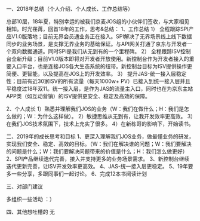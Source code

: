 一、2018年总结（个人介绍、个人成长、工作总结等）

总部10层，18年夏，特别幸运的被我们京麦JOS组的小伙伴们签收，与大家相见相知。时光荏苒，回首18年的工作，思考&总结：
1、工作总结
1）	全程跟踪SPI产品V1.0版落地；目前无界会员通业务正在接入。SPI解决了无界场景线上线下数据同步的业务场景，是支撑无界业务的基础保证。与API网关打通了京东与开发者一个双向数据通道。同时SPI是我们从无到有的一个里程碑。
2）	全程跟踪ISV控制台全新升级；目前V1.0版本即将对开发者开放使用。新控制台作为开发者接入的重要入口平台，也是连接JOS各大生态系统的纽带。新控制台目标为ISV提供操作更简便、更智能，以及提高在JOS上的开发效率。
3）	提升JAS-统一接入层稳定性；目前有近30家ISV的所有流量（每天1000w+ PV）已接入到统一接入层并且平稳度过18年双11。统一接入层，是作为JAS的流量主入口，同时也在为京东主站APP类（如互动营销）的ISV提供更安全、稳定及高效的保障。

2、个人成长
1）熟悉并理解我们JOS的业务（W：我们在做什么；H：我们是怎么做的；W：为什么这样做）。
2）敏捷思维从无到有，让我开发效率更高效。
3）在我们JOS技术氛围下，技术上充实了很多。
4）在新栋哥的影响下，开始读书。


二、2019年的成长思考和目标
1、更深入理解我们JOS业务，做最懂业务的研发，实现我们安全、稳定、高效的目标。（W：我们在解决谁的问题；W：我们要解决的问题是什么；W：我们要解决问题带来的价值是什么；H：我们怎么做更好）
2、SPI产品继续迭代完善，接入并支持更多的业务场景需求。
3、新控制台继续迭代更新完善，让ISV开发效率更高效。
4、JAS-统一接入层更稳定。
5、19年要多一些分享，多跟同事们一起讨论。
6、完成12本书阅读计划


三、对部门建议

多组织一些活动 ：）

四、其他想吐槽的
无
